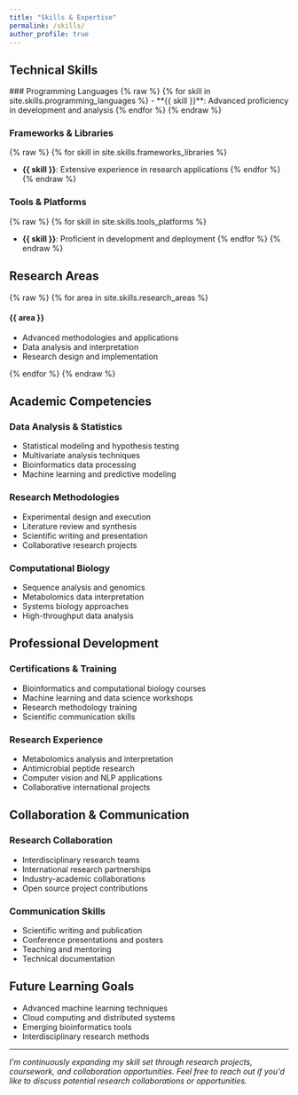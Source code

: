 ```yaml
---
title: "Skills & Expertise"
permalink: /skills/
author_profile: true
---
```


## Technical Skills

<div class="skills-section">
### Programming Languages
{% raw %}
{% for skill in site.skills.programming_languages %}
- **{{ skill }}**: Advanced proficiency in development and analysis
{% endfor %}
{% endraw %}

### Frameworks & Libraries
{% raw %}
{% for skill in site.skills.frameworks_libraries %}
- **{{ skill }}**: Extensive experience in research applications
{% endfor %}
{% endraw %}

### Tools & Platforms
{% raw %}
{% for skill in site.skills.tools_platforms %}
- **{{ skill }}**: Proficient in development and deployment
{% endfor %}
{% endraw %}
</div>

## Research Areas

<div class="research-areas">
{% raw %}
{% for area in site.skills.research_areas %}
<div class="research-area">
<h4>{{ area }}</h4>
<ul>
<li>Advanced methodologies and applications</li>
<li>Data analysis and interpretation</li>
<li>Research design and implementation</li>
</ul>
</div>
{% endfor %}
{% endraw %}
</div>

## Academic Competencies

### Data Analysis & Statistics
- Statistical modeling and hypothesis testing
- Multivariate analysis techniques
- Bioinformatics data processing
- Machine learning and predictive modeling

### Research Methodologies
- Experimental design and execution
- Literature review and synthesis
- Scientific writing and presentation
- Collaborative research projects

### Computational Biology
- Sequence analysis and genomics
- Metabolomics data interpretation
- Systems biology approaches
- High-throughput data analysis

## Professional Development

### Certifications & Training
- Bioinformatics and computational biology courses
- Machine learning and data science workshops
- Research methodology training
- Scientific communication skills

### Research Experience
- Metabolomics analysis and interpretation
- Antimicrobial peptide research
- Computer vision and NLP applications
- Collaborative international projects

## Collaboration & Communication

### Research Collaboration
- Interdisciplinary research teams
- International research partnerships
- Industry-academic collaborations
- Open source project contributions

### Communication Skills
- Scientific writing and publication
- Conference presentations and posters
- Teaching and mentoring
- Technical documentation

## Future Learning Goals

- Advanced machine learning techniques
- Cloud computing and distributed systems
- Emerging bioinformatics tools
- Interdisciplinary research methods

---

*I'm continuously expanding my skill set through research projects, coursework, and collaboration opportunities. Feel free to reach out if you'd like to discuss potential research collaborations or opportunities.* 